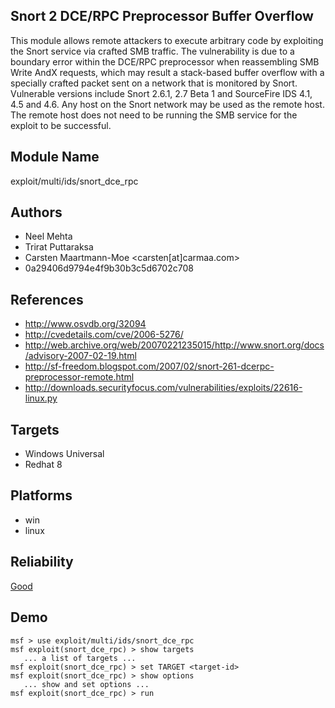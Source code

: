 ## Snort 2 DCE/RPC Preprocessor Buffer Overflow

This module allows remote attackers to execute arbitrary 
code by exploiting the Snort service via crafted SMB 
traffic. The vulnerability is due to a boundary error within 
the DCE/RPC preprocessor when reassembling SMB Write AndX 
requests, which may result a stack-based buffer overflow 
with a specially crafted packet sent on a network that is 
monitored by Snort. Vulnerable versions include Snort 2.6.1, 
2.7 Beta 1 and SourceFire IDS 4.1, 4.5 and 4.6. Any host on 
the Snort network may be used as the remote host. The remote 
host does not need to be running the SMB service for the 
exploit to be successful.


## Module Name
exploit/multi/ids/snort_dce_rpc

## Authors
* Neel Mehta
* Trirat Puttaraksa
* Carsten Maartmann-Moe <carsten[at]carmaa.com>
* 0a29406d9794e4f9b30b3c5d6702c708


## References
* http://www.osvdb.org/32094
* http://cvedetails.com/cve/2006-5276/
* http://web.archive.org/web/20070221235015/http://www.snort.org/docs/advisory-2007-02-19.html
* http://sf-freedom.blogspot.com/2007/02/snort-261-dcerpc-preprocessor-remote.html
* http://downloads.securityfocus.com/vulnerabilities/exploits/22616-linux.py



## Targets
* Windows Universal
* Redhat 8


## Platforms
* win
* linux

## Reliability
[Good](https://github.com/rapid7/metasploit-framework/wiki/Exploit-Ranking)

## Demo

```
msf > use exploit/multi/ids/snort_dce_rpc
msf exploit(snort_dce_rpc) > show targets
   ... a list of targets ...
msf exploit(snort_dce_rpc) > set TARGET <target-id>
msf exploit(snort_dce_rpc) > show options
   ... show and set options ...
msf exploit(snort_dce_rpc) > run
```
    
    